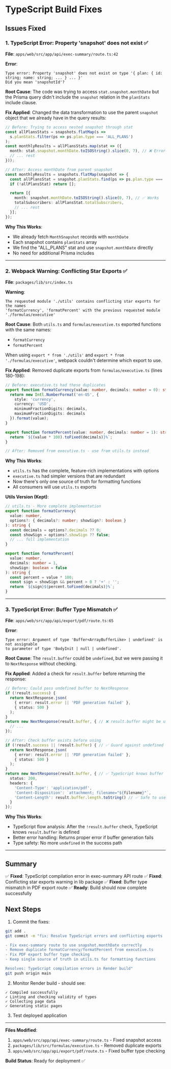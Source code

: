 # TypeScript Build Fixes

## Issues Fixed

### 1. TypeScript Error: Property 'snapshot' does not exist ✅

**File**: `apps/web/src/app/api/exec-summary/route.ts:42`

**Error**:
```
Type error: Property 'snapshot' does not exist on type '{ plan: { id: string; name: string; ... } ... }'
Did you mean 'snapshotId'?
```

**Root Cause**:
The code was trying to access `stat.snapshot.monthDate` but the Prisma query didn't include the `snapshot` relation in the `planStats` include clause.

**Fix Applied**:
Changed the data transformation to use the parent `snapshot` object that we already have in the query results:

```typescript
// Before: Trying to access nested snapshot through stat
const allPlansStats = snapshots.flatMap(s =>
  s.planStats.filter(ps => ps.plan.type === 'ALL_PLANS')
);
const monthlyResults = allPlansStats.map(stat => ({
  month: stat.snapshot.monthDate.toISOString().slice(0, 7), // ❌ Error
  // ... rest
}));

// After: Access monthDate from parent snapshot
const monthlyResults = snapshots.flatMap(snapshot => {
  const allPlansStat = snapshot.planStats.find(ps => ps.plan.type === 'ALL_PLANS');
  if (!allPlansStat) return [];

  return [{
    month: snapshot.monthDate.toISOString().slice(0, 7), // ✅ Works
    totalSubscribers: allPlansStat.totalSubscribers,
    // ... rest
  }];
});
```

**Why This Works**:
- We already fetch `MonthSnapshot` records with `monthDate`
- Each snapshot contains `planStats` array
- We find the "ALL_PLANS" stat and use `snapshot.monthDate` directly
- No need for additional Prisma includes

---

### 2. Webpack Warning: Conflicting Star Exports ✅

**File**: `packages/lib/src/index.ts`

**Warning**:
```
The requested module './utils' contains conflicting star exports for the names
'formatCurrency', 'formatPercent' with the previous requested module './formulas/executive'
```

**Root Cause**:
Both `utils.ts` and `formulas/executive.ts` exported functions with the same names:
- `formatCurrency`
- `formatPercent`

When using `export * from './utils'` and `export * from './formulas/executive'`, webpack couldn't determine which export to use.

**Fix Applied**:
Removed duplicate exports from `formulas/executive.ts` (lines 180-198):

```typescript
// Before: executive.ts had these duplicates
export function formatCurrency(value: number, decimals: number = 0): string {
  return new Intl.NumberFormat('en-US', {
    style: 'currency',
    currency: 'USD',
    minimumFractionDigits: decimals,
    maximumFractionDigits: decimals
  }).format(value);
}

export function formatPercent(value: number, decimals: number = 1): string {
  return `${(value * 100).toFixed(decimals)}%`;
}

// After: Removed from executive.ts - use from utils.ts instead
```

**Why This Works**:
- `utils.ts` has the complete, feature-rich implementations with options
- `executive.ts` had simpler versions that are redundant
- Now there's only one source of truth for formatting functions
- All consumers will use `utils.ts` exports

**Utils Version (Kept)**:
```typescript
// utils.ts - More complete implementation
export function formatCurrency(
  value: number,
  options?: { decimals?: number; showSign?: boolean }
): string {
  const decimals = options?.decimals ?? 0;
  const showSign = options?.showSign ?? false;
  // ... full implementation
}

export function formatPercent(
  value: number,
  decimals: number = 1,
  showSign: boolean = false
): string {
  const percent = value * 100;
  const sign = showSign && percent > 0 ? '+' : '';
  return `${sign}${percent.toFixed(decimals)}%`;
}
```

---

### 3. TypeScript Error: Buffer Type Mismatch ✅

**File**: `apps/web/src/app/api/export/pdf/route.ts:65`

**Error**:
```
Type error: Argument of type 'Buffer<ArrayBufferLike> | undefined' is not assignable
to parameter of type 'BodyInit | null | undefined'.
```

**Root Cause**:
The `result.buffer` could be `undefined`, but we were passing it to `NextResponse` without checking.

**Fix Applied**:
Added a check for `result.buffer` before returning the response:

```typescript
// Before: Could pass undefined buffer to NextResponse
if (!result.success) {
  return NextResponse.json(
    { error: result.error || 'PDF generation failed' },
    { status: 500 }
  );
}
return new NextResponse(result.buffer, { // ❌ result.buffer might be undefined
  // ...
});

// After: Check buffer exists before using
if (!result.success || !result.buffer) { // ✅ Guard against undefined
  return NextResponse.json(
    { error: result.error || 'PDF generation failed' },
    { status: 500 }
  );
}
return new NextResponse(result.buffer, { // ✅ TypeScript knows buffer is defined
  status: 200,
  headers: {
    'Content-Type': 'application/pdf',
    'Content-Disposition': `attachment; filename="${filename}"`,
    'Content-Length': result.buffer.length.toString() // ✅ Safe to use .length
  }
});
```

**Why This Works**:
- TypeScript flow analysis: After the `!result.buffer` check, TypeScript knows `result.buffer` is defined
- Better error handling: Returns proper error if buffer generation fails
- Type safety: No more `undefined` in the success path

---

## Summary

✅ **Fixed**: TypeScript compilation error in exec-summary API route
✅ **Fixed**: Conflicting star exports warning in lib package
✅ **Fixed**: Buffer type mismatch in PDF export route
✅ **Ready**: Build should now complete successfully

## Next Steps

1. Commit the fixes:
```bash
git add .
git commit -m "fix: Resolve TypeScript errors and conflicting exports

- Fix exec-summary route to use snapshot.monthDate correctly
- Remove duplicate formatCurrency/formatPercent from executive.ts
- Fix PDF export buffer type checking
- Keep single source of truth in utils.ts for formatting functions

Resolves: TypeScript compilation errors in Render build"
git push origin main
```

2. Monitor Render build - should see:
```
✓ Compiled successfully
✓ Linting and checking validity of types
✓ Collecting page data
✓ Generating static pages
```

3. Test deployed application

---

**Files Modified**:
1. `apps/web/src/app/api/exec-summary/route.ts` - Fixed snapshot access
2. `packages/lib/src/formulas/executive.ts` - Removed duplicate exports
3. `apps/web/src/app/api/export/pdf/route.ts` - Fixed buffer type checking

**Build Status**: Ready for deployment ✅
